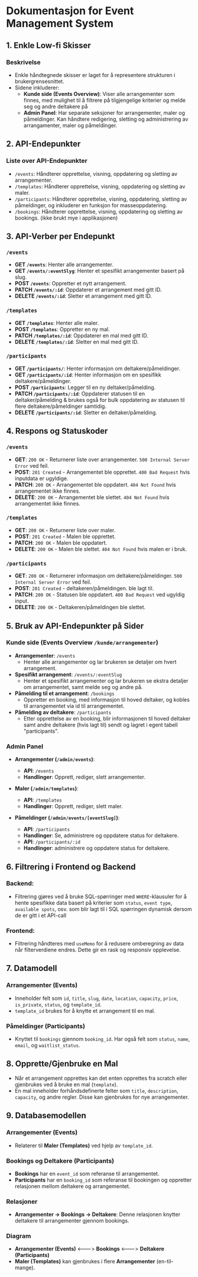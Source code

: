 # Dokumentasjon for Event Management System

## 1. Enkle Low-fi Skisser
### Beskrivelse
- Enkle håndtegnede skisser er laget for å representere strukturen i brukergrensesnittet.
- Sidene inkluderer:
  - **Kunde side (Events Overview)**: Viser alle arrangementer som finnes, med mulighet til å filtrere på tilgjengelige kriterier og melde seg og andre deltakere på
  - **Admin Panel**: Har separate seksjoner for arrangementer, maler og påmeldinger. Kan håndtere redigering, sletting og administrering av arrangamenter, maler og påmeldinger.

## 2. API-Endepunkter
### Liste over API-Endepunkter
- `/events`: Håndterer opprettelse, visning, oppdatering og sletting av arrangementer.
- `/templates`: Håndterer opprettelse, visning, oppdatering og sletting av maler.
- `/participants`: Håndterer opprettelse, visning, oppdatering, sletting av påmeldinger, og inkluderer en funksjon for masseoppdatering.
- `/bookings`: Håndterer opprettelse, visning, oppdatering og sletting av bookings.  (ikke brukt mye i applikasjonen)

## 3. API-Verber per Endepunkt
### `/events`
- **GET `/events`**: Henter alle arrangementer.
- **GET `/events/:eventSlyg`**: Henter et spesifikt arrangementer basert på slug.
- **POST `/events`**: Oppretter et nytt arrangement.
- **PATCH `/events/:id`**: Oppdaterer et arrangement med gitt ID.
- **DELETE `/events/:id`**: Sletter et arrangement med gitt ID.

### `/templates`
- **GET `/templates`**: Henter alle maler.
- **POST `/templates`**: Oppretter en ny mal.
- **PATCH `/templates/:id`**: Oppdaterer en mal med gitt ID.
- **DELETE `/templates/:id`**: Sletter en mal med gitt ID.

### `/participants`
- **GET `/participants/`**: Henter informasjon om deltakere/påmeldinger.
- **GET `/participants/:id`**: Henter informasjon om en spesifikk deltakere/påmeldinger.
- **POST `/participants`**: Legger til en ny deltaker/påmelding.
- **PATCH `/participants/:id`**: Oppdaterer statusen til en deltaker/påmelding & brukes også for bulk oppdatering av statusen til flere deltakere/påmeldinger samtidig.
- **DELETE `/participants/:id`**: Sletter en deltaker/påmelding.

## 4. Respons og Statuskoder
### `/events`
- **GET**: `200 OK` - Returnerer liste over arrangementer. `500 Internal Server Error` ved feil.
- **POST**: `201 Created` - Arrangementet ble opprettet. `400 Bad Request` hvis inputdata er ugyldige.
- **PATCH**: `200 OK` - Arrangementet ble oppdatert. `404 Not Found` hvis arrangementet ikke finnes.
- **DELETE**: `200 OK` - Arrangementet ble slettet. `404 Not Found` hvis arrangementet ikke finnes.

### `/templates`
- **GET**: `200 OK` - Returnerer liste over maler.
- **POST**: `201 Created` - Malen ble opprettet.
- **PATCH**: `200 OK` - Malen ble oppdatert.
- **DELETE**: `200 OK` - Malen ble slettet. `404 Not Found` hvis malen er i bruk.

### `/participants`
- **GET**: `200 OK` - Returnerer informasjon om deltakere/påmeldinger. `500 Internal Server Error` ved feil.
- **POST**: `201 Created` - deltakeren/påmeldingen. ble lagt til.
- **PATCH**: `200 OK` - Statusen ble oppdatert. `400 Bad Request` ved ugyldig input.
- **DELETE**: `200 OK` - Deltakeren/påmeldingen ble slettet.

## 5. Bruk av API-Endepunkter på Sider
### **Kunde side (Events Overview `/kunde/arrangementer`)**
- **Arrangementer**: `/events`
  - Henter alle arrangementer og lar brukeren se detaljer om hvert arrangement.
- **Spesifikt arrangement**: `/events/:eventSlug`
  - Henter et spesifikt arrangementer og lar brukeren se ekstra detaljer om arrangementet, samt melde seg og andre på.
- **Påmelding til et arrangement**: `/bookings`
  - Oppretter en booking, med informasjon til hoved deltaker, og kobles til arrangementet via id til arrangementet. 
- **Påmelding av deltakere**: `/participants`
  - Etter opprettelse av en booking, blir informasjonen til hoved deltaker samt andre deltakere (hvis lagt til) sendt og lagret i egent tabell "participants".
  
### **Admin Panel**
- **Arrangementer (`/admin/events`)**:
  - **API**: `/events`
  - **Handlinger**: Opprett, rediger, slett arrangementer.
  
- **Maler (`/admin/templates`)**:
  - **API**: `/templates`
  - **Handlinger**: Opprett, rediger, slett maler.
  
- **Påmeldinger (`/admin/events/[eventSlug]`)**:
  - **API**: `/participants`
  - **Handlinger**: Se, administrere og oppdatere status for deltakere.
  - **API**: `/participants/:id`
  - **Handlinger**: administrere og oppdatere status for deltakere.

## 6. Filtrering i Frontend og Backend
### Backend:
- Filtrering gjøres ved å bruke SQL-spørringer med `WHERE`-klausuler for å hente spesifikke data basert på kriterier som `status`, `event type`, `available spots`, osv. som blir lagt til i SQL spørringen dynamisk dersom de er gitt i et API-call

### Frontend:
- Filtrering håndteres med `useMemo` for å redusere omberegning av data når filterverdiene endres. Dette gir en rask og responsiv opplevelse.

## 7. Datamodell
### Arrangementer (Events)
- Inneholder felt som `id`, `title`, `slug`, `date`, `location`, `capacity`, `price`, `is_private`, `status`, og `template_id`.
- `template_id` brukes for å knytte et arrangement til en mal.

### Påmeldinger (Participants)
- Knyttet til `bookings` gjennom `booking_id`. Har også felt som `status`, `name`, `email`, og `waitlist_status`.

## 8. Opprette/Gjenbruke en Mal
- Når et arrangement opprettes kan det enten opprettes fra scratch eller gjenbrukes ved å bruke en mal (`template`).
- En mal inneholder forhåndsdefinerte felter som `title`, `description`, `capacity`, og andre regler. Disse kan gjenbrukes for nye arrangementer.

## 9. Databasemodellen
### Arrangementer (Events)
- Relaterer til **Maler (Templates)** ved hjelp av `template_id`.
  
### Bookings og Deltakere (Participants)
- **Bookings** har en `event_id` som referanse til arrangementet.
- **Participants** har en `booking_id` som referanse til bookingen og oppretter relasjonen mellom deltakere og arrangementet.
  
### Relasjoner
- **Arrangementer -> Bookings -> Deltakere**: Denne relasjonen knytter deltakere til arrangementer gjennom bookings.
  
### Diagram
- **Arrangementer (Events)** <---> **Bookings** <---> **Deltakere (Participants)**
- **Maler (Templates)** kan gjenbrukes i flere **Arrangementer** (en-til-mange).

